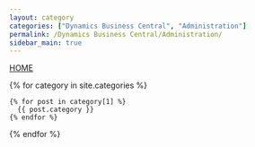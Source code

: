 ```yaml
---
layout: category
categories: ["Dynamics Business Central", "Administration"]
permalink: /Dynamics Business Central/Administration/
sidebar_main: true
---
```

<a href="https://erphub.github.io">HOME</a>

{% for category in site.categories %}
  
    {% for post in category[1] %}
      {{ post.category }}
    {% endfor %}

{% endfor %}
